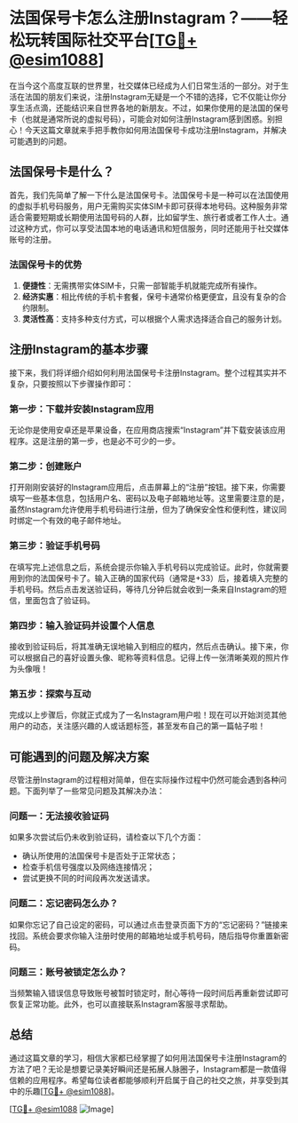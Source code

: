 # 法国保号卡怎么注册Instagram？——轻松玩转国际社交平台[[TG💪+ @esim1088](https://t.me/s/esim1088)]

在当今这个高度互联的世界里，社交媒体已经成为人们日常生活的一部分。对于生活在法国的朋友们来说，注册Instagram无疑是一个不错的选择，它不仅能让你分享生活点滴，还能结识来自世界各地的新朋友。不过，如果你使用的是法国的保号卡（也就是通常所说的虚拟号码），可能会对如何注册Instagram感到困惑。别担心！今天这篇文章就来手把手教你如何用法国保号卡成功注册Instagram，并解决可能遇到的问题。

## 法国保号卡是什么？

首先，我们先简单了解一下什么是法国保号卡。法国保号卡是一种可以在法国使用的虚拟手机号码服务，用户无需购买实体SIM卡即可获得本地号码。这种服务非常适合需要短期或长期使用法国号码的人群，比如留学生、旅行者或者工作人士。通过这种方式，你可以享受法国本地的电话通讯和短信服务，同时还能用于社交媒体账号的注册。

### 法国保号卡的优势

1. **便捷性**：无需携带实体SIM卡，只需一部智能手机就能完成所有操作。
2. **经济实惠**：相比传统的手机卡套餐，保号卡通常价格更便宜，且没有复杂的合约限制。
3. **灵活性高**：支持多种支付方式，可以根据个人需求选择适合自己的服务计划。

## 注册Instagram的基本步骤

接下来，我们将详细介绍如何利用法国保号卡注册Instagram。整个过程其实并不复杂，只要按照以下步骤操作即可：

### 第一步：下载并安装Instagram应用

无论你是使用安卓还是苹果设备，在应用商店搜索“Instagram”并下载安装该应用程序。这是注册的第一步，也是必不可少的一步。

### 第二步：创建账户

打开刚刚安装好的Instagram应用后，点击屏幕上的“注册”按钮。接下来，你需要填写一些基本信息，包括用户名、密码以及电子邮箱地址等。这里需要注意的是，虽然Instagram允许使用手机号码进行注册，但为了确保安全性和便利性，建议同时绑定一个有效的电子邮件地址。

### 第三步：验证手机号码

在填写完上述信息之后，系统会提示你输入手机号码以完成验证。此时，你就需要用到你的法国保号卡了。输入正确的国家代码（通常是+33）后，接着填入完整的手机号码。然后点击发送验证码，等待几分钟后就会收到一条来自Instagram的短信，里面包含了验证码。

### 第四步：输入验证码并设置个人信息

接收到验证码后，将其准确无误地输入到相应的框内，然后点击确认。接下来，你可以根据自己的喜好设置头像、昵称等资料信息。记得上传一张清晰美观的照片作为头像哦！

### 第五步：探索与互动

完成以上步骤后，你就正式成为了一名Instagram用户啦！现在可以开始浏览其他用户的动态，关注感兴趣的人或话题标签，甚至发布自己的第一篇帖子啦！

## 可能遇到的问题及解决方案

尽管注册Instagram的过程相对简单，但在实际操作过程中仍然可能会遇到各种问题。下面列举了一些常见问题及其解决办法：

### 问题一：无法接收验证码

如果多次尝试后仍未收到验证码，请检查以下几个方面：
- 确认所使用的法国保号卡是否处于正常状态；
- 检查手机信号强度以及网络连接情况；
- 尝试更换不同的时间段再次发送请求。

### 问题二：忘记密码怎么办？

如果你忘记了自己设定的密码，可以通过点击登录页面下方的“忘记密码？”链接来找回。系统会要求你输入注册时使用的邮箱地址或手机号码，随后指导你重置新密码。

### 问题三：账号被锁定怎么办？

当频繁输入错误信息导致账号被暂时锁定时，耐心等待一段时间后再重新尝试即可恢复正常功能。此外，也可以直接联系Instagram客服寻求帮助。

## 总结

通过这篇文章的学习，相信大家都已经掌握了如何用法国保号卡注册Instagram的方法了吧？无论是想要记录美好瞬间还是拓展人脉圈子，Instagram都是一款值得信赖的应用程序。希望每位读者都能够顺利开启属于自己的社交之旅，并享受到其中的乐趣[[TG💪+ @esim1088](https://t.me/s/esim1088)]。

[[TG💪+ @esim1088](https://t.me/s/esim1088) ![Image](https://i.postimg.cc/4NQfJmqS/Snipaste-2025-05-13-00-14-12.png)]